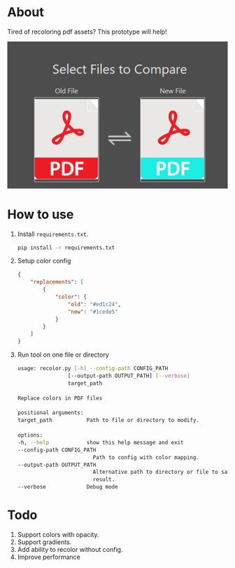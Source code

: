 # About

Tired of recoloring pdf assets? This prototype will help!

<p align="center">
  <img src="example/comparison.png">
</p>

# How to use

1. Install `requirements.txt`.
    ```bash
    pip install -r requirements.txt
    ```

2. Setup color config

    ```json
    {
        "replacements": [
            {
                "color": {
                    "old": "#ed1c24",
                    "new": "#1cede5"
                }
            }
        ]
    }
    ```

3. Run tool on one file or directory

    ```bash
    usage: recolor.py [-h] --config-path CONFIG_PATH
                    [--output-path OUTPUT_PATH] [--verbose]
                    target_path

    Replace colors in PDF files

    positional arguments:
    target_path           Path to file or directory to modify.

    options:
    -h, --help            show this help message and exit
    --config-path CONFIG_PATH
                            Path to config with color mapping.
    --output-path OUTPUT_PATH
                            Alternative path to directory or file to save
                            result.
    --verbose             Debug mode
    ```


# Todo

1. Support colors with opacity.
2. Support gradients.
3. Add ability to recolor without config.
4. Improve performance